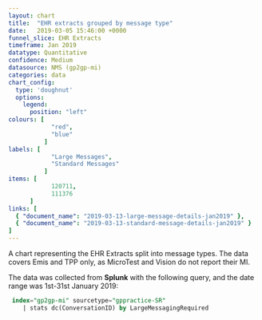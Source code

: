 ```yaml
---
layout: chart
title:  "EHR extracts grouped by message type"
date:   2019-03-05 15:46:00 +0000
funnel_slice: EHR Extracts
timeframe: Jan 2019
datatype: Quantitative
confidence: Medium
datasource: NMS (gp2gp-mi)
categories: data
chart_config: 
  type: 'doughnut'
  options:
    legend:
      position: "left"
colours: [
            "red",
            "blue"
          ]
labels: [
            "Large Messages",
            "Standard Messages"
          ]
items: [
            120711,
            111376
      ]
links: [
  { "document_name": "2019-03-13-large-message-details-jan2019" },
  { "document_name": "2019-03-13-standard-message-details-jan2019" }
] 
---
```

A chart representing the EHR Extracts split into message types. The data covers Emis and TPP only, as MicroTest and Vision do not report their MI.

The data was collected from **Splunk** with the following query, and the date range was 1st-31st January 2019:

```sql
 index="gp2gp-mi" sourcetype="gppractice-SR"
    | stats dc(ConversationID) by LargeMessagingRequired
```
